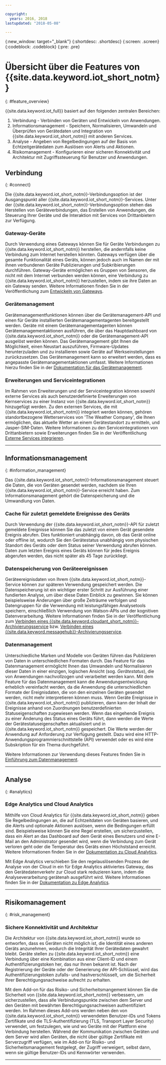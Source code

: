 ```yaml
---

copyright:
  years: 2016, 2018
lastupdated: "2018-05-08"

---
```


{:new_window: target="\_blank"}
{:shortdesc: .shortdesc}
{:screen: .screen}
{:codeblock: .codeblock}
{:pre: .pre}

# Übersicht über die Features von {{site.data.keyword.iot_short_notm}}
{: #feature_overview}

{{site.data.keyword.iot_full}} basiert auf den folgenden zentralen Bereichen:

  1. Verbindung - Verbinden von Geräten und Entwickeln von Anwendungen.
  2. Informationsmanagement - Speichern, Normalisieren, Umwandeln und Überprüfen von Gerätedaten und Integration von {{site.data.keyword.iot_short_notm}} mit anderen Services.
  3. Analyse - Angeben von Regelbedingungen auf der Basis von Echtzeitgerätedaten zum Auslösen von Alerts und Aktionen.
  4. Risikomanagement - Konfigurieren einer sicheren Konnektivität und Architektur mit Zugriffssteuerung für Benutzer und Anwendungen.

## Verbindung
{: #connect}

Die {{site.data.keyword.iot_short_notm}}-Verbindungsoption ist der Ausgangspunkt aller {{site.data.keyword.iot_short_notm}}-Services. Unter der {{site.data.keyword.iot_short_notm}}-Verbindungsoption stehen das Herstellen von Geräteverbindungen, das Erstellen von Anwendungen, die Steuerung Ihrer Geräte und die Interaktion mit Services von Drittanbietern zur Verfügung.

### Gateway-Geräte

Durch Verwendung eines Gateways können Sie für Geräte Verbindungen zu {{site.data.keyword.iot_short_notm}} herstellen, die andernfalls keine Verbindung zum Internet herstellen könnten. Gateways verfügen über die gesamte Funktionalität eines Geräts, können jedoch auch im Namen der mit ihnen verbundenen Geräte Publizierungen und Subkribierungen durchführen. Gateway-Geräte ermöglichen es Gruppen von Sensoren, die nicht mit dem Internet verbunden werden können, eine Verbindung zu {{site.data.keyword.iot_short_notm}} herzustellen, indem sie ihre Daten an ein Gateway senden. Weitere Informationen finden Sie in der Veröffentlichung zum [Entwickeln von Gateways](https://console.ng.bluemix.net/docs/services/IoT/gateways/gw_dev_index.html).

### Gerätemanagement

Gerätemanagementfunktionen können über die Gerätemanagement-API und einen für Geräte installierten Gerätemanagementagenten bereitgestellt werden. Geräte mit einem Gerätemanagementagenten können Gerätemanagementaktionen ausführen, die über das Hauptdashboard von {{site.data.keyword.iot_short_notm}} oder die Gerätemanagement-API ausgelöst werden können. Das Gerätemanagement gibt Ihnen die Möglichkeit, einen Neustart auszuführen, Firmware-Updates herunterzuladen und zu installieren sowie Geräte auf Werkseinstellungen zurückzusetzen. Das Gerätemanagement kann so erweitert werden, dass es angepasste Gerätemanagementaktionen umfasst. Weitere Informationen hierzu finden Sie in der [Dokumentation für das Gerätemanagement](https://console.ng.bluemix.net/docs/services/IoT/devices/device_mgmt/index.html).

### Erweiterungen und Serviceintegrationen

Im Rahmen von Erweiterungen und der Serviceintegration können sowohl externe Services als auch benutzerdefinierte Erweiterungen von Kernservices zu einer Instanz von {{site.data.keyword.iot_short_notm}} hinzugefügt werden. Zu den externen Services, die mit {{site.data.keyword.iot_short_notm}} integriert werden können, gehören standortbezogene Wetterservices von 'The Weather Company', die Ihnen ermöglichen, das aktuelle Wetter an einem Gerätestandort zu ermitteln, und Jasper-SIM-Daten. Weitere Informationen zu den Serviceintegrationen von Drittanbietern sowie Erweiterungen finden Sie in der Veröffentlichung [Externe Services integrieren](https://console.ng.bluemix.net/docs/services/IoT/reference/extensions/index.html).

---

## Informationsmanagement
{: #information_management}

Das {{site.data.keyword.iot_short_notm}}-Informationsmanagement steuert die Daten, die von Geräten gesendet werden, nachdem sie Ihren {{site.data.keyword.iot_short_notm}}-Service erreicht haben. Zum Informationsmanagement gehört die Datenspeicherung und die Umwandlung von Daten.

### Cache für zuletzt gemeldete Ereignisse des Geräts

Durch Verwendung der {{site.data.keyword.iot_short_notm}}-API für zuletzt gemeldete Ereignisse können Sie das zuletzt von einem Gerät gesendete Ereignis abrufen. Dies funktioniert unabhängig davon, ob das Gerät online oder offline ist, wodurch Sie den Gerätestatus unabhängig vom physischen Standort des Geräts oder dem Status seiner Verwendung abrufen können. Daten zum letzten Ereignis eines Geräts können für jedes Ereignis abgerufen werden, das nicht später als 45 Tage zurückliegt.

### Datenspeicherung von Geräteereignissen

Geräteereignisdaten von Ihrem {{site.data.keyword.iot_short_notm}}-Service können zur späteren Verwendung gespeichert werden. Die Datenspeicherung ist ein wichtiger erster Schritt zur Ausführung einer fundierten Analyse, um über diese Daten Einblick zu gewinnen.  Sie können beispielsweise Änderungen über große Zeiträume verfolgen und Datengruppen für die Verwendung mit leistungsfähigen Analysetools speichern, einschließlich Verwendung von Watson-APIs und der kognitiven Datenverarbeitung. Weitere Informationen finden Sie in der Veröffentlichung zum [Verbinden eines {{site.data.keyword.cloudant_short_notm}}-Archivierungsservice](https://console.ng.bluemix.net/docs/services/IoT/cloudant_connector.html) bzw. [Verbinden eines {{site.data.keyword.messagehub}}-Archivierungsservice](https://console.ng.bluemix.net/docs/services/IoT/message_hub.html).

### Datenmanagement

Unterschiedliche Marken und Modelle von Geräten führen das Publizieren von Daten in unterschiedlichen Formaten durch. Das Feature für das Datenmanagement ermöglicht Ihnen das Umwandeln und Normalisieren dieser Daten in einer einzigen, logischen Ansicht (sog. *Gerätestatus*), die von Anwendungen nachvollzogen und verarbeitet werden kann. Mit dem Feature für das Datenmanagement kann die Anwendungsentwicklung erheblich vereinfacht werden, da die Anwendung die unterschiedlichen Formate der Ereignisdaten, die von den einzelnen Geräten gesendet werden, nicht mehr interpretieren können muss. Wenn Geräte Ereignisse in {{site.data.keyword.iot_short_notm}} publizieren, dann kann der Inhalt der Ereignisse anhand von Zuordnungen benutzerdefinierten Statuseigenschaften zugewiesen werden. Wenn das eingehende Ereignis zu einer Änderung des Status eines Geräts führt, dann werden die Werte der Gerätestatuseigenschaften aktualisiert und in {{site.data.keyword.iot_short_notm}} gespeichert. Die Werte werden der Anwendung auf Anforderung zur Verfügung gestellt. Dazu wird eine HTTP-Anwendungsprogrammierschnittstelle (API) verwendet oder es wird eine Subskription für ein Thema durchgeführt.

Weitere Informationen zur Verwendung dieses Features finden Sie in [Einführung zum Datenmanagement](GA_information_management/ga_im_device_twin.html).

---

## Analyse
{: #analytics}

### Edge Analytics und Cloud Analytics

Mithilfe von Cloud Analytics für {{site.data.keyword.iot_short_notm}} geben Sie Regelbedingungen an, die auf Echtzeitdaten von Geräten basieren, und die Alerts und optionale Aktionen auslösen, wenn die Bedingungen erfüllt sind. Beispielsweise können Sie eine Regel erstellen, um sicherzustellen, dass ein Alert an das Dashboard auf dem Gerät eines Benutzers und eine E-Mail an den Administrator gesendet wird, wenn die Verbindung zum Gerät verloren geht oder die Temperatur des Geräts einen Höchststand erreicht. Weitere Informationen finden Sie in der [Dokumentation zu Cloud Analytics](https://console.ng.bluemix.net/docs/services/IoT/cloud_analytics.html).

Mit Edge Analytics verschieben Sie den regelauslösenden Prozess der Analyse von der Cloud in ein für Edge Analytics aktiviertes Gateway, das den Gerätedatenverkehr zur Cloud stark reduzieren kann, indem die Analyseverarbeitung gerätenah ausgeführt wird. Weitere Informationen finden Sie in der [Dokumentation zu Edge Analytics](https://console.ng.bluemix.net/docs/services/IoT/edge_analytics.html).

---

## Risikomanagement
{: #risk_management}

### Sichere Konnektivität und Architektur

Die Architektur von {{site.data.keyword.iot_short_notm}} wurde so entworfen, dass es Geräten nicht möglich ist, die Identität eines anderen Geräts anzunehmen, wodurch die Integrität Ihrer Gerätedaten gewahrt bleibt. Geräte stellen zu {{site.data.keyword.iot_short_notm}} eine Verbindung über eine Kombination aus einer Client-ID und einem Authentifizierungstoken her, das nur Ihnen bekannt ist. Nach der Registrierung der Geräte oder der Generierung der API-Schlüssel, wird das Authentifizierungstoken zufalls- und hashverschlüsselt, um die Sicherheit Ihrer Berechtigungsnachweise aufrecht zu erhalten.

Mit dem Add-on für das Risiko- und Sicherheitsmangement können Sie die Sicherheit von {{site.data.keyword.iot_short_notm}} verbessern, um sicherzustellen, dass alle Verbindungspunkte zwischen dem Server und den Geräten mit bewährten Berechtigungsnachweisen authentifiziert werden. Im Rahmen dieses Add-ons werden neben den von {{site.data.keyword.iot_short_notm}} verwendeten Benutzer-IDs und Tokens Zertifikate und die TLS-Authentifizierung (TLS, Transport Layer Security) verwendet, um festzulegen, wie und wo Geräte mit der Plattform eine Verbindung herstellen. Während der Kommunikation zwischen Geräten und dem Server wird allen Geräten, die nicht über gültige Zertifikate mit Serverzugriff verfügen, wie im Add-on für Risiko- und Sicherheitsmanagement festgelegt, der Zugriff verweigert, selbst dann, wenn sie gültige Benutzer-IDs und Kennwörter verwenden.

---
